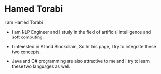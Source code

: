 # Hamed Torabi 

I am Hamed Torabi

* I am NLP Engineer and I study in the field of artificial intelligence and soft computing. 

* I interested in AI and Blockchain, So In this page, I try to integrate these two concepts.

* Java and C# programming are also attractive to me and I try to learn these two languages ​​as well.
